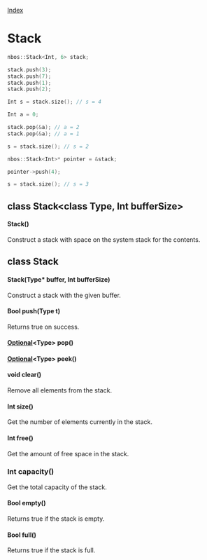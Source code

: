 [Index](../index.hpp.md#index)

# Stack

```c++
nbos::Stack<Int, 6> stack;

stack.push(3);
stack.push(7);
stack.push(1);
stack.push(2);

Int s = stack.size(); // s = 4

Int a = 0;

stack.pop(&a); // a = 2
stack.pop(&a); // a = 1

s = stack.size(); // s = 2

nbos::Stack<Int>* pointer = &stack;

pointer->push(4);

s = stack.size(); // s = 3
```

## class Stack<class Type, Int bufferSize\>

#### Stack()
Construct a stack with space on the system stack for the contents.

## class Stack

#### Stack(Type\* buffer, Int bufferSize)
Construct a stack with the given buffer.

#### Bool push(Type t)
Returns true on success.

#### [Optional](optional.hpp.md#class-optionalclass-t)<Type\> pop()

#### [Optional](optional.hpp.md#class-optionalclass-t)<Type\> peek()

#### void clear()
Remove all elements from the stack.

#### Int size()
Get the number of elements currently in the stack.

#### Int free()
Get the amount of free space in the stack.

### Int capacity()
Get the total capacity of the stack.

#### Bool empty()
Returns true if the stack is empty.

#### Bool full()
Returns true if the stack is full.
